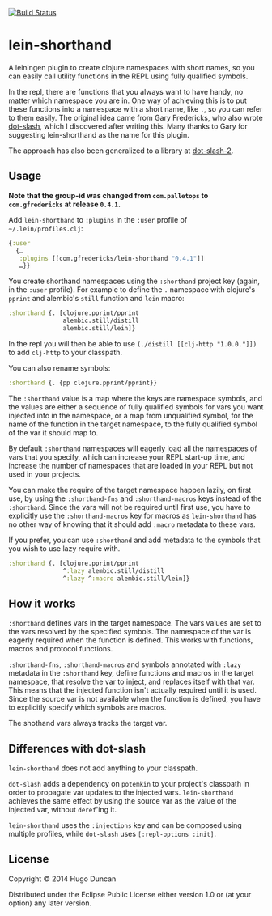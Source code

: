 [![Build Status](https://travis-ci.org/palletops/lein-shorthand.svg?branch=develop)](https://travis-ci.org/palletops/lein-shorthand)

# lein-shorthand

A leiningen plugin to create clojure namespaces with short names, so
you can easily call utility functions in the REPL using fully
qualified symbols.

In the repl, there are functions that you always want to have handy,
no matter which namespace you are in.  One way of achieving this is to
put these functions into a namespace with a short name, like `.`, so
you can refer to them easily.  The original idea came from Gary
Fredericks, who also wrote [dot-slash][dot-slash], which I discovered
after writing this.  Many thanks to Gary for suggesting lein-shorthand
as the name for this plugin.

The approach has also been generalized to a library at
[dot-slash-2](https://github.com/gfredericks/dot-slash-2).

## Usage

**Note that the group-id was changed from `com.palletops`
to `com.gfredericks` at release `0.4.1`.**

Add `lein-shorthand` to `:plugins` in the `:user` profile of
`~/.lein/profiles.clj`:

```clj
{:user
  {…
   :plugins [[com.gfredericks/lein-shorthand "0.4.1"]]
   …}}
```

You create shorthand namespaces using the `:shorthand` project key
(again, in the `:user` profile).  For example to define the `.`
namespace with clojure's `pprint` and alembic's `still` function and
`lein` macro:

```clj
:shorthand {. [clojure.pprint/pprint
               alembic.still/distill
               alembic.still/lein]}
```

In the repl you will then be able to use `(./distill
[[clj-http "1.0.0."]])` to add `clj-http` to your classpath.

You can also rename symbols:

```clj
:shorthand {. {pp clojure.pprint/pprint}}
```

The `:shorthand` value is a map where the keys are namespace symbols,
and the values are either a sequence of fully qualified symbols for
vars you want injected into in the namespace, or a map from
unqualified symbol, for the name of the function in the target
namespace, to the fully qualified symbol of the var it should map to.

By default `:shorthand` namespaces will eagerly load all the
namespaces of vars that you specify, which can increase your REPL
start-up time, and increase the number of namespaces that are loaded
in your REPL but not used in your projects.

You can make the require of the target namespace happen lazily, on
first use, by using the `:shorthand-fns` and `:shorthand-macros` keys
instead of the `:shorthand`.  Since the vars will not be required
until first use, you have to explicitly use the `:shorthand-macros`
key for macros as `lein-shorthand` has no other way of knowing that it
should add `:macro` metadata to these vars.

If you prefer, you can use `:shorthand` and add metadata to the
symbols that you wish to use lazy require with.

```clj
:shorthand {. [clojure.pprint/pprint
               ^:lazy alembic.still/distill
               ^:lazy ^:macro alembic.still/lein]}
```

## How it works

`:shorthand` defines vars in the target namespace.  The vars values
are set to the vars resolved by the specified symbols.  The namespace
of the var is eagerly required when the function is defined.  This
works with functions, macros and protocol functions.

`:shorthand-fns`, `:shorthand-macros` and symbols annotated with
`:lazy` metadata in the `:shorthand` key, define functions and macros
in the target namespace, that resolve the var to inject, and replaces
itself with that var.  This means that the injected function isn't
actually required until it is used.  Since the source var is not
available when the function is defined, you have to explicitly specify
which symbols are macros.

The shothand vars always tracks the target var.

## Differences with dot-slash

`lein-shorthand` does not add anything to your classpath.

`dot-slash` adds a dependency on `potemkin` to your project's
classpath in order to propagate var updates to the injected
vars. `lein-shorthand` achieves the same effect by using the source var
as the value of the injected var, without `deref`'ing it.

`lein-shorthand` uses the `:injections` key and can be composed using
multiple profiles, while `dot-slash` uses `[:repl-options :init]`.

## License

Copyright © 2014 Hugo Duncan

Distributed under the Eclipse Public License either version 1.0 or (at
your option) any later version.

[dot-slash]:https://github.com/gfredericks/dot-slash "Gary Fredericks' dot-slash plugin"
